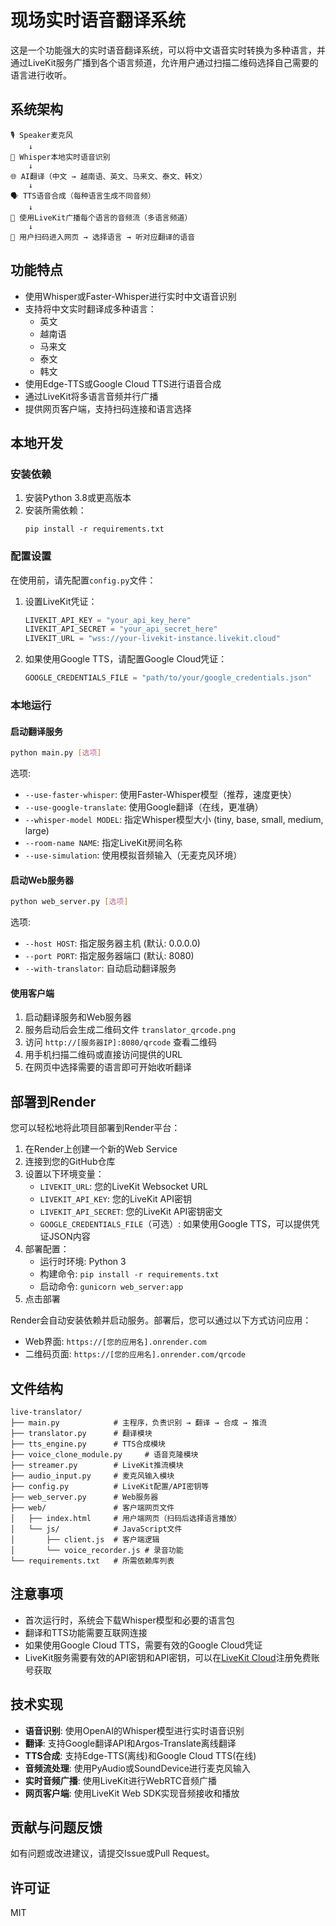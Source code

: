 # 现场实时语音翻译系统

这是一个功能强大的实时语音翻译系统，可以将中文语音实时转换为多种语言，并通过LiveKit服务广播到各个语言频道，允许用户通过扫描二维码选择自己需要的语言进行收听。

## 系统架构

```
🎙️ Speaker麦克风  
    ↓  
🧠 Whisper本地实时语音识别  
    ↓  
🌐 AI翻译（中文 → 越南语、英文、马来文、泰文、韩文）  
    ↓  
🗣️ TTS语音合成（每种语言生成不同音频）  
    ↓  
📡 使用LiveKit广播每个语言的音频流（多语言频道）  
    ↓  
📱 用户扫码进入网页 → 选择语言 → 听对应翻译的语音  
```

## 功能特点

- 使用Whisper或Faster-Whisper进行实时中文语音识别
- 支持将中文实时翻译成多种语言：
  - 英文
  - 越南语
  - 马来文
  - 泰文
  - 韩文
- 使用Edge-TTS或Google Cloud TTS进行语音合成
- 通过LiveKit将多语言音频并行广播
- 提供网页客户端，支持扫码连接和语言选择

## 本地开发

### 安装依赖

1. 安装Python 3.8或更高版本
2. 安装所需依赖：
   ```
   pip install -r requirements.txt
   ```

### 配置设置

在使用前，请先配置`config.py`文件：

1. 设置LiveKit凭证：
   ```python
   LIVEKIT_API_KEY = "your_api_key_here"
   LIVEKIT_API_SECRET = "your_api_secret_here"
   LIVEKIT_URL = "wss://your-livekit-instance.livekit.cloud"
   ```

2. 如果使用Google TTS，请配置Google Cloud凭证：
   ```python
   GOOGLE_CREDENTIALS_FILE = "path/to/your/google_credentials.json"
   ```

### 本地运行

#### 启动翻译服务

```bash
python main.py [选项]
```

选项:
- `--use-faster-whisper`: 使用Faster-Whisper模型（推荐，速度更快）
- `--use-google-translate`: 使用Google翻译（在线，更准确）
- `--whisper-model MODEL`: 指定Whisper模型大小 (tiny, base, small, medium, large)
- `--room-name NAME`: 指定LiveKit房间名称
- `--use-simulation`: 使用模拟音频输入（无麦克风环境）

#### 启动Web服务器

```bash
python web_server.py [选项]
```

选项:
- `--host HOST`: 指定服务器主机 (默认: 0.0.0.0)
- `--port PORT`: 指定服务器端口 (默认: 8080)
- `--with-translator`: 自动启动翻译服务

#### 使用客户端

1. 启动翻译服务和Web服务器
2. 服务启动后会生成二维码文件 `translator_qrcode.png`
3. 访问 `http://[服务器IP]:8080/qrcode` 查看二维码
4. 用手机扫描二维码或直接访问提供的URL
5. 在网页中选择需要的语言即可开始收听翻译

## 部署到Render

您可以轻松地将此项目部署到Render平台：

1. 在Render上创建一个新的Web Service
2. 连接到您的GitHub仓库
3. 设置以下环境变量：
   - `LIVEKIT_URL`: 您的LiveKit Websocket URL
   - `LIVEKIT_API_KEY`: 您的LiveKit API密钥
   - `LIVEKIT_API_SECRET`: 您的LiveKit API密钥密文
   - `GOOGLE_CREDENTIALS_FILE`（可选）: 如果使用Google TTS，可以提供凭证JSON内容
4. 部署配置：
   - 运行时环境: Python 3
   - 构建命令: `pip install -r requirements.txt`
   - 启动命令: `gunicorn web_server:app`
5. 点击部署

Render会自动安装依赖并启动服务。部署后，您可以通过以下方式访问应用：
- Web界面: `https://[您的应用名].onrender.com`
- 二维码页面: `https://[您的应用名].onrender.com/qrcode`

## 文件结构

```
live-translator/
├── main.py            # 主程序，负责识别 → 翻译 → 合成 → 推流
├── translator.py      # 翻译模块
├── tts_engine.py      # TTS合成模块
├── voice_clone_module.py     # 语音克隆模块
├── streamer.py        # LiveKit推流模块
├── audio_input.py     # 麦克风输入模块
├── config.py          # LiveKit配置/API密钥等
├── web_server.py      # Web服务器
├── web/               # 客户端网页文件
│   ├── index.html     # 用户端网页（扫码后选择语言播放）
│   └── js/            # JavaScript文件
│       ├── client.js  # 客户端逻辑
│       └── voice_recorder.js # 录音功能
└── requirements.txt   # 所需依赖库列表
```

## 注意事项

- 首次运行时，系统会下载Whisper模型和必要的语言包
- 翻译和TTS功能需要互联网连接
- 如果使用Google Cloud TTS，需要有效的Google Cloud凭证
- LiveKit服务需要有效的API密钥和API密钥，可以在[LiveKit Cloud](https://livekit.io)注册免费账号获取

## 技术实现

- **语音识别**: 使用OpenAI的Whisper模型进行实时语音识别
- **翻译**: 支持Google翻译API和Argos-Translate离线翻译
- **TTS合成**: 支持Edge-TTS(离线)和Google Cloud TTS(在线)
- **音频流处理**: 使用PyAudio或SoundDevice进行麦克风输入
- **实时音频广播**: 使用LiveKit进行WebRTC音频广播
- **网页客户端**: 使用LiveKit Web SDK实现音频接收和播放

## 贡献与问题反馈

如有问题或改进建议，请提交Issue或Pull Request。

## 许可证

MIT 